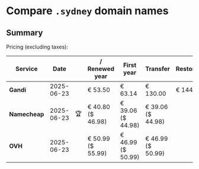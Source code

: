# Compare `.sydney` domain names

## Summary

Pricing (excluding taxes):

| Service | Date |  | / Renewed year | First year | Transfer | Restoration |
|--|--|--|--|--|--|--|
| **Gandi** | 2025-06-23 |  | € 53.50 | € 63.14 | € 130.00 | € 144.44 |
| **Namecheap** | 2025-06-23 | 🏆 | € 40.80<br>($ 46.98) | € 39.06<br>($ 44.98) | € 39.06<br>($ 44.98) |  |
| **OVH** | 2025-06-23 |  | € 50.99<br>($ 55.99) | € 46.99<br>($ 50.99) | € 46.99<br>($ 50.99) |  |
